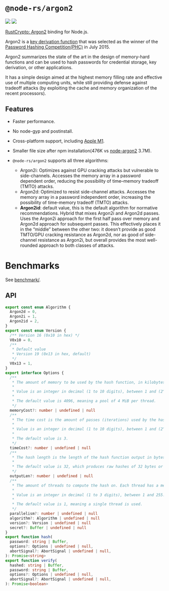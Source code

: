 # `@node-rs/argon2`

![](https://github.com/napi-rs/node-rs/workflows/CI/badge.svg)
![](https://img.shields.io/npm/dm/@node-rs/argon2.svg?sanitize=true)

[RustCrypto: Argon2](https://crates.io/crates/argon2) binding for Node.js.

Argon2 is a [key derivation function](https://en.wikipedia.org/wiki/Key_derivation_function) that was selected as the winner of the [Password Hashing Competition(PHC)](https://password-hashing.net) in July 2015.

Argon2 summarizes the state of the art in the design of memory-hard functions and can be used to hash passwords for credential storage, key derivation, or other applications.

It has a simple design aimed at the highest memory filling rate and effective use of multiple computing units, while still providing defense against tradeoff attacks (by exploiting the cache and memory organization of the recent processors).

## Features

- Faster performance.
- No node-gyp and postinstall.
- Cross-platform support, including [Apple M1](https://www.apple.com/newsroom/2020/11/apple-unleashes-m1/).
- Smaller file size after npm installation(476K vs [node-argon2](https://github.com/ranisalt/node-argon2) 3.7M).
- `@node-rs/argon2` supports all three algorithms:

  - Argon2i: Optimizes against GPU cracking attacks but vulnerable to side-channels.
    Accesses the memory array in a password dependent order, reducing the possibility of time–memory tradeoff (TMTO) attacks.
  - Argon2d: Optimized to resist side-channel attacks.
    Accesses the memory array in a password independent order, increasing the possibility of time-memory tradeoff (TMTO) attacks.
  - **Argon2id**: default value, this is the default algorithm for normative recommendations.
    Hybrid that mixes Argon2i and Argon2d passes.
    Uses the Argon2i approach for the first half pass over memory and Argon2d approach for subsequent passes. This effectively places it in the “middle” between the other two: it doesn’t provide as good TMTO/GPU cracking resistance as Argon2d, nor as good of side-channel resistance as Argon2i, but overall provides the most well-rounded approach to both classes of attacks.

# Benchmarks

See [benchmark/](benchmark/argon2.ts).

## API

```typescript
export const enum Algorithm {
  Argon2d = 0,
  Argon2i = 1,
  Argon2id = 2,
}
export const enum Version {
  /** Version 16 (0x10 in hex) */
  V0x10 = 0,
  /**
   * Default value
   * Version 19 (0x13 in hex, default)
   */
  V0x13 = 1,
}
export interface Options {
  /**
   * The amount of memory to be used by the hash function, in kilobytes. Each thread will have a memory pool of this size. Note that large values for highly concurrent usage will cause starvation and thrashing if your system memory gets full.
   *
   * Value is an integer in decimal (1 to 10 digits), between 1 and (2^32)-1.
   *
   * The default value is 4096, meaning a pool of 4 MiB per thread.
   */
  memoryCost?: number | undefined | null
  /**
   * The time cost is the amount of passes (iterations) used by the hash function. It increases hash strength at the cost of time required to compute.
   *
   * Value is an integer in decimal (1 to 10 digits), between 1 and (2^32)-1.
   *
   * The default value is 3.
   */
  timeCost?: number | undefined | null
  /**
   * The hash length is the length of the hash function output in bytes. Note that the resulting hash is encoded with Base 64, so the digest will be ~1/3 longer.
   *
   * The default value is 32, which produces raw hashes of 32 bytes or digests of 43 characters.
   */
  outputLen?: number | undefined | null
  /**
   * The amount of threads to compute the hash on. Each thread has a memory pool with memoryCost size. Note that changing it also changes the resulting hash.
   *
   * Value is an integer in decimal (1 to 3 digits), between 1 and 255.
   *
   * The default value is 1, meaning a single thread is used.
   */
  parallelism?: number | undefined | null
  algorithm?: Algorithm | undefined | null
  version?: Version | undefined | null
  secret?: Buffer | undefined | null
}
export function hash(
  password: string | Buffer,
  options?: Options | undefined | null,
  abortSignal?: AbortSignal | undefined | null,
): Promise<string>
export function verify(
  hashed: string | Buffer,
  password: string | Buffer,
  options?: Options | undefined | null,
  abortSignal?: AbortSignal | undefined | null,
): Promise<boolean>
```
